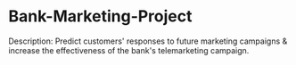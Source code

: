 # Bank-Marketing-Project
Description: Predict customers' responses to future marketing campaigns & increase the effectiveness of the
bank's telemarketing campaign.
